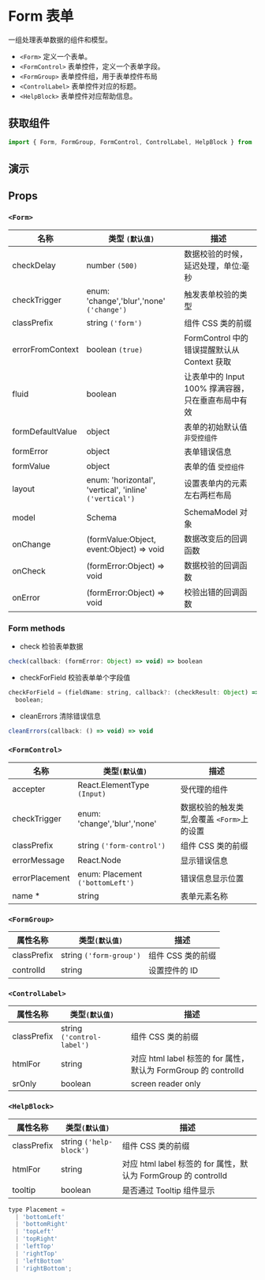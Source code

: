 # Form 表单

一组处理表单数据的组件和模型。

- `<Form>` 定义一个表单。
- `<FormControl>` 表单控件，定义一个表单字段。
- `<FormGroup>` 表单控件组，用于表单控件布局
- `<ControlLabel>` 表单控件对应的标题。
- `<HelpBlock>` 表单控件对应帮助信息。

## 获取组件

```js
import { Form, FormGroup, FormControl, ControlLabel, HelpBlock } from 'rsuite';
```

## 演示

<!--{demo}-->

## Props

### `<Form>`

| 名称             | 类型 `(默认值)`                                         | 描述                                               |
| ---------------- | ------------------------------------------------------- | -------------------------------------------------- |
| checkDelay       | number `(500)`                                          | 数据校验的时候，延迟处理，单位:毫秒                |
| checkTrigger     | enum: 'change','blur','none' `('change')`               | 触发表单校验的类型                                 |
| classPrefix      | string `('form')`                                       | 组件 CSS 类的前缀                                  |
| errorFromContext | boolean `(true)`                                        | FormControl 中的错误提醒默认从 Context 获取        |
| fluid            | boolean                                                 | 让表单中的 Input 100% 撑满容器，只在垂直布局中有效 |
| formDefaultValue | object                                                  | 表单的初始默认值 `非受控组件`                      |
| formError        | object                                                  | 表单错误信息                                       |
| formValue        | object                                                  | 表单的值 `受控组件`                                |
| layout           | enum: 'horizontal', 'vertical', 'inline' `('vertical')` | 设置表单内的元素左右两栏布局                       |
| model            | Schema                                                  | SchemaModel 对象                                   |
| onChange         | (formValue:Object, event:Object) => void                | 数据改变后的回调函数                               |
| onCheck          | (formError:Object) => void                              | 数据校验的回调函数                                 |
| onError          | (formError:Object) => void                              | 校验出错的回调函数                                 |

### Form methods

- check 检验表单数据

```js
check(callback: (formError: Object) => void) => boolean
```

- checkForField 校验表单单个字段值

```js
checkForField = (fieldName: string, callback?: (checkResult: Object) => void) =>
  boolean;
```

- cleanErrors 清除错误信息

```js
cleanErrors(callback: () => void) => void
```

### `<FormControl>`

| 名称           | 类型`(默认值)`                   | 描述                                       |
| -------------- | -------------------------------- | ------------------------------------------ |
| accepter       | React.ElementType `(Input)`      | 受代理的组件                               |
| checkTrigger   | enum: 'change','blur','none'     | 数据校验的触发类型,会覆盖 `<Form>`上的设置 |
| classPrefix    | string `('form-control')`        | 组件 CSS 类的前缀                          |
| errorMessage   | React.Node                       | 显示错误信息                               |
| errorPlacement | enum: Placement `('bottomLeft')` | 错误信息显示位置                           |
| name \*        | string                           | 表单元素名称                               |

### `<FormGroup>`

| 属性名称    | 类型`(默认值)`          | 描述              |
| ----------- | ----------------------- | ----------------- |
| classPrefix | string `('form-group')` | 组件 CSS 类的前缀 |
| controlId   | string                  | 设置控件的 ID     |

### `<ControlLabel>`

| 属性名称    | 类型`(默认值)`             | 描述                                                           |
| ----------- | -------------------------- | -------------------------------------------------------------- |
| classPrefix | string `('control-label')` | 组件 CSS 类的前缀                                              |
| htmlFor     | string                     | 对应 html label 标签的 for 属性，默认为 FormGroup 的 controlId |
| srOnly      | boolean                    | screen reader only                                             |

### `<HelpBlock>`

| 属性名称    | 类型`(默认值)`          | 描述                                                           |
| ----------- | ----------------------- | -------------------------------------------------------------- |
| classPrefix | string `('help-block')` | 组件 CSS 类的前缀                                              |
| htmlFor     | string                  | 对应 html label 标签的 for 属性，默认为 FormGroup 的 controlId |
| tooltip     | boolean                 | 是否通过 Tooltip 组件显示                                      |

```js
type Placement =
  | 'bottomLeft'
  | 'bottomRight'
  | 'topLeft'
  | 'topRight'
  | 'leftTop'
  | 'rightTop'
  | 'leftBottom'
  | 'rightBottom';
```
